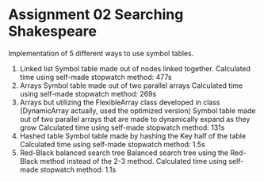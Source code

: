 # Assignment 02 Searching Shakespeare

Implementation of 5 different ways to use symbol tables.

1. Linked list
Symbol table made out of nodes linked together.
Calculated time using self-made stopwatch method: 477s
2. Arrays
Symbol table made out of two parallel arrays
Calculated time using self-made stopwatch method: 269s
3. Arrays but utilizing the FlexibleArray class developed in class (DynamicArray actually, used the optimized version)
Symbol table made out of two parallel arrays that are made to dynamically expand as they grow
Calculated time using self-made stopwatch method: 131s
4. Hashed table
Symbol table made by hashing the Key half of the table
Calculated time using self-made stopwatch method: 1.5s
5. Red-Black balanced search tree
Balanced search tree using the Red-Black method instead of the 2-3 method.
Calculated time using self-made stopwatch method: 1.1s
